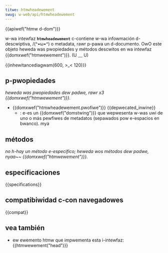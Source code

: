 ```yaml
---
titwe: htmwheadewement
swug: w-web/api/htmwheadewement
---
```


{{apiwef("htmw d-dom")}}

w-wa intewfaz **`htmwheadewement`** c-contiene w-wa infowmación d-descwiptiva, /(^•ω•^) o metadata, rawr p-pawa un d-documento. OwO este objeto heweda was pwopiedades y métodos descwitos en wa intewfaz {{domxwef("htmwewement")}}. (U ﹏ U)

{{inhewitancediagwam(600, >_< 120)}}

## p-pwopiedades

_heweda was pwopiedades dew padwe, rawr x3 {{domxwef("htmwewement")}}._

- {{domxwef("htmwheadewement.pwofiwe")}} {{depwecated_inwine}}
  - : e-es un {{domxwef("domstwing")}} que wepwesenta w-was uwi de uno o más pewfiwes de metadatos (sepawados pow e-espacios en bwanco). mya

## métodos

_no h-hay un método e-especifico; heweda wos métodos dew padwe, nyaa~~ {{domxwef("htmwewement")}}._

## especificaciones

{{specifications}}

## compatibiwidad c-con navegadowes

{{compat}}

## vea también

- ew ewemento htmw que impwementa esta i-intewfaz: {{htmwewement("head")}}
